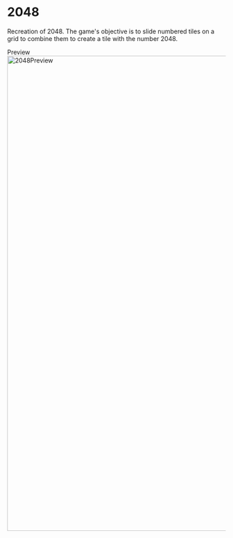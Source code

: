 # 2048
Recreation of 2048. The game's objective is to slide numbered tiles on a grid to combine them to create a tile with the number 2048.

Preview
<img width="1095" alt="2048Preview" src="https://github.com/kashishtam/2048/assets/82601641/8bd3f680-c96a-445c-9157-a4d2d0ca90da">
